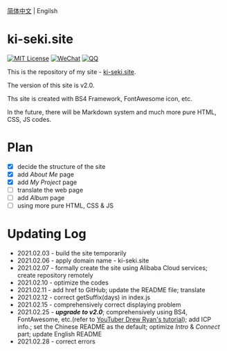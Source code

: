 [简体中文](./README_cn.md) | Engilsh

# ki-seki.site

[![MIT License](https://img.shields.io/badge/license-MIT-green)](./LICENSE.md) [![WeChat](https://img.shields.io/badge/WeChat-Ki--Seki-green?logo=wechat&style=plastic)]() [![QQ](https://img.shields.io/badge/QQ-1640826352-blue?logo=Tencent-QQ&style=plastic)](http://wpa.qq.com/msgrd?v=3&uin=1640826352&site=qq&menu=yes)

This is the repository of my site - [ki-seki.site](http://ki-seki.site).

The version of this site is v2.0.

Ths site is created with BS4 Framework, FontAwesome icon, etc.

In the future, there will be Markdown system and much more pure HTML, CSS, JS codes.

# Plan

- [x] decide the structure of the site
- [x] add *About Me* page
- [x] add *My Project* page
- [ ] translate the web page
- [ ] add *Album* page
- [ ] using more pure HTML, CSS & JS

# Updating Log

- 2021.02.03 - build the site temporarily
- 2021.02.06 - apply domain name - ki-seki.site
- 2021.02.07 - formally create the site using Alibaba Cloud services; create repository remotely
- 2021.02.10 - optimize the codes
- 2021.02.11 - add href to GitHub; update the README file; translate
- 2021.02.12 - correct getSuffix(days) in index.js
- 2021.02.15 - comprehensively correct displaying problem
- 2021.02.25 - ***upgrade to v2.0***; comprehensively using BS4, FontAwesome, etc.(refer to [YouTuber Drew Ryan's tutorial](https://www.youtube.com/watch?v=9cKsq14Kfsw)); add ICP info.; set the Chinese README as the default; optimize *Intro* & *Connect* part; update English README
- 2021.02.28 - correct errors